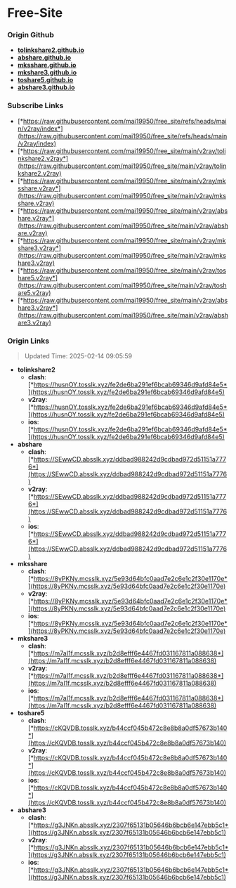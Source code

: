 # Free-Site

### Origin Github

- [**tolinkshare2.github.io**](https://github.com/tolinkshare2/tolinkshare2.github.io)
- [**abshare.github.io**](https://github.com/abshare/abshare.github.io)
- [**mksshare.github.io**](https://github.com/mksshare/mksshare.github.io)
- [**mkshare3.github.io**](https://github.com/mkshare3/mkshare3.github.io)
- [**toshare5.github.io**](https://github.com/toshare5/toshare5.github.io)
- [**abshare3.github.io**](https://github.com/abshare3/abshare3.github.io)

### Subscribe Links

- [*https://raw.githubusercontent.com/mai19950/free_site/refs/heads/main/v2ray/index*](https://raw.githubusercontent.com/mai19950/free_site/refs/heads/main/v2ray/index)
- [*https://raw.githubusercontent.com/mai19950/free_site/main/v2ray/tolinkshare2.v2ray*](https://raw.githubusercontent.com/mai19950/free_site/main/v2ray/tolinkshare2.v2ray)
- [*https://raw.githubusercontent.com/mai19950/free_site/main/v2ray/mksshare.v2ray*](https://raw.githubusercontent.com/mai19950/free_site/main/v2ray/mksshare.v2ray)
- [*https://raw.githubusercontent.com/mai19950/free_site/main/v2ray/abshare.v2ray*](https://raw.githubusercontent.com/mai19950/free_site/main/v2ray/abshare.v2ray)
- [*https://raw.githubusercontent.com/mai19950/free_site/main/v2ray/mkshare3.v2ray*](https://raw.githubusercontent.com/mai19950/free_site/main/v2ray/mkshare3.v2ray)
- [*https://raw.githubusercontent.com/mai19950/free_site/main/v2ray/toshare5.v2ray*](https://raw.githubusercontent.com/mai19950/free_site/main/v2ray/toshare5.v2ray)
- [*https://raw.githubusercontent.com/mai19950/free_site/main/v2ray/abshare3.v2ray*](https://raw.githubusercontent.com/mai19950/free_site/main/v2ray/abshare3.v2ray)

### Origin Links

> Updated Time: 2025-02-14 09:05:59

- **tolinkshare2**
  - **clash**: [*https://husnOY.tosslk.xyz/fe2de6ba291ef6bcab69346d9afd84e5*](https://husnOY.tosslk.xyz/fe2de6ba291ef6bcab69346d9afd84e5)
  - **v2ray**: [*https://husnOY.tosslk.xyz/fe2de6ba291ef6bcab69346d9afd84e5*](https://husnOY.tosslk.xyz/fe2de6ba291ef6bcab69346d9afd84e5)
  - **ios**: [*https://husnOY.tosslk.xyz/fe2de6ba291ef6bcab69346d9afd84e5*](https://husnOY.tosslk.xyz/fe2de6ba291ef6bcab69346d9afd84e5)
- **abshare**
  - **clash**: [*https://SEwwCD.absslk.xyz/ddbad988242d9cdbad972d51151a7776*](https://SEwwCD.absslk.xyz/ddbad988242d9cdbad972d51151a7776)
  - **v2ray**: [*https://SEwwCD.absslk.xyz/ddbad988242d9cdbad972d51151a7776*](https://SEwwCD.absslk.xyz/ddbad988242d9cdbad972d51151a7776)
  - **ios**: [*https://SEwwCD.absslk.xyz/ddbad988242d9cdbad972d51151a7776*](https://SEwwCD.absslk.xyz/ddbad988242d9cdbad972d51151a7776)
- **mksshare**
  - **clash**: [*https://8yPKNy.mcsslk.xyz/5e93d64bfc0aad7e2c6e1c2f30e1170e*](https://8yPKNy.mcsslk.xyz/5e93d64bfc0aad7e2c6e1c2f30e1170e)
  - **v2ray**: [*https://8yPKNy.mcsslk.xyz/5e93d64bfc0aad7e2c6e1c2f30e1170e*](https://8yPKNy.mcsslk.xyz/5e93d64bfc0aad7e2c6e1c2f30e1170e)
  - **ios**: [*https://8yPKNy.mcsslk.xyz/5e93d64bfc0aad7e2c6e1c2f30e1170e*](https://8yPKNy.mcsslk.xyz/5e93d64bfc0aad7e2c6e1c2f30e1170e)
- **mkshare3**
  - **clash**: [*https://m7aI1f.mcsslk.xyz/b2d8efff6e4467fd031167811a088638*](https://m7aI1f.mcsslk.xyz/b2d8efff6e4467fd031167811a088638)
  - **v2ray**: [*https://m7aI1f.mcsslk.xyz/b2d8efff6e4467fd031167811a088638*](https://m7aI1f.mcsslk.xyz/b2d8efff6e4467fd031167811a088638)
  - **ios**: [*https://m7aI1f.mcsslk.xyz/b2d8efff6e4467fd031167811a088638*](https://m7aI1f.mcsslk.xyz/b2d8efff6e4467fd031167811a088638)
- **toshare5**
  - **clash**: [*https://cKQVDB.tosslk.xyz/b44ccf045b472c8e8b8a0df57673b140*](https://cKQVDB.tosslk.xyz/b44ccf045b472c8e8b8a0df57673b140)
  - **v2ray**: [*https://cKQVDB.tosslk.xyz/b44ccf045b472c8e8b8a0df57673b140*](https://cKQVDB.tosslk.xyz/b44ccf045b472c8e8b8a0df57673b140)
  - **ios**: [*https://cKQVDB.tosslk.xyz/b44ccf045b472c8e8b8a0df57673b140*](https://cKQVDB.tosslk.xyz/b44ccf045b472c8e8b8a0df57673b140)
- **abshare3**
  - **clash**: [*https://g3JNKn.absslk.xyz/2307f65131b05646b6bcb6e147ebb5c1*](https://g3JNKn.absslk.xyz/2307f65131b05646b6bcb6e147ebb5c1)
  - **v2ray**: [*https://g3JNKn.absslk.xyz/2307f65131b05646b6bcb6e147ebb5c1*](https://g3JNKn.absslk.xyz/2307f65131b05646b6bcb6e147ebb5c1)
  - **ios**: [*https://g3JNKn.absslk.xyz/2307f65131b05646b6bcb6e147ebb5c1*](https://g3JNKn.absslk.xyz/2307f65131b05646b6bcb6e147ebb5c1)
